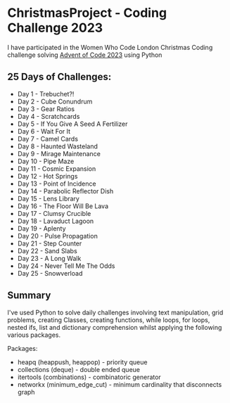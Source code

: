 # ChristmasProject - Coding Challenge 2023
I have participated in the Women Who Code London Christmas Coding challenge solving [Advent of Code 2023](https://adventofcode.com/2023) using Python

## 25 Days of Challenges:
* Day 1 - Trebuchet?!
* Day 2 - Cube Conundrum
* Day 3 - Gear Ratios
* Day 4 - Scratchcards
* Day 5 - If You Give A Seed A Fertilizer
* Day 6 - Wait For It
* Day 7 - Camel Cards
* Day 8 - Haunted Wasteland
* Day 9 - Mirage Maintenance
* Day 10 - Pipe Maze
* Day 11 - Cosmic Expansion
* Day 12 - Hot Springs
* Day 13 - Point of Incidence
* Day 14 - Parabolic Reflector Dish
* Day 15 - Lens Library
* Day 16 - The Floor Will Be Lava
* Day 17 - Clumsy Crucible
* Day 18 - Lavaduct Lagoon
* Day 19 - Aplenty
* Day 20 - Pulse Propagation
* Day 21 - Step Counter
* Day 22 - Sand Slabs
* Day 23 - A Long Walk
* Day 24 - Never Tell Me The Odds
* Day 25 - Snowverload

## Summary
I've used Python to solve daily challenges involving text manipulation, grid problems, creating Classes, creating functions, while loops, for loops, nested ifs, list and dictionary comprehension whilst applying the following various packages.

Packages:
* heapq (heappush, heappop) - priority queue
* collections (deque) - double ended queue 
* itertools (combinations) - combinatoric generator
* networkx (minimum_edge_cut) - minimum cardinality that disconnects graph
